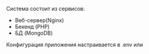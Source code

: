 Система состоит из сервисов:
- Веб-сервер(Nginx)
- Бекенд (PHP)
- БД (MongoDB)

Конфигурация приложения настраивается в .env или 
